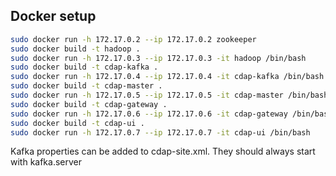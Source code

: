 ## Docker setup

```bash
sudo docker run -h 172.17.0.2 --ip 172.17.0.2 zookeeper
sudo docker build -t hadoop .
sudo docker run -h 172.17.0.3 --ip 172.17.0.3 -it hadoop /bin/bash
sudo docker build -t cdap-kafka .
sudo docker run -h 172.17.0.4 --ip 172.17.0.4 -it cdap-kafka /bin/bash
sudo docker build -t cdap-master .
sudo docker run -h 172.17.0.5 --ip 172.17.0.5 -it cdap-master /bin/bash
sudo docker build -t cdap-gateway .
sudo docker run -h 172.17.0.6 --ip 172.17.0.6 -it cdap-gateway /bin/bash
sudo docker build -t cdap-ui .
sudo docker run -h 172.17.0.7 --ip 172.17.0.7 -it cdap-ui /bin/bash
```

Kafka properties can be added to cdap-site.xml. They should always start with kafka.server


    

